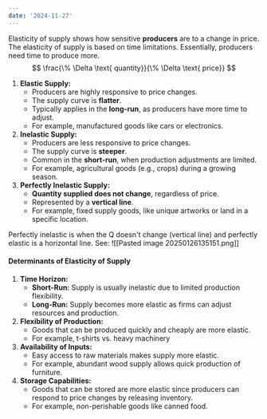 ```yaml
---
date: '2024-11-27'
---
```

Elasticity of supply shows how sensitive **producers** are to a change in price. The elasticity of supply is based on time limitations. Essentially, producers need time to produce more.
$$
\frac{\% \Delta \text{ quantity}}{\% \Delta \text{ price}}
$$

1. **Elastic Supply:**  
   - Producers are highly responsive to price changes.  
   - The supply curve is **flatter**.  
   - Typically applies in the **long-run**, as producers have more time to adjust.  
   - For example, manufactured goods like cars or electronics.
2. **Inelastic Supply:**  
   - Producers are less responsive to price changes.  
   - The supply curve is **steeper**.  
   - Common in the **short-run**, when production adjustments are limited.  
   - For example, agricultural goods (e.g., crops) during a growing season.
3. **Perfectly Inelastic Supply:**  
   - **Quantity supplied does not change**, regardless of price.  
   - Represented by a **vertical line**.  
   - For example, fixed supply goods, like unique artworks or land in a specific location.

Perfectly inelastic is when the Q doesn't change (vertical line) and perfectly elastic is a horizontal line. See:
![[Pasted image 20250126135151.png]]

#### Determinants of Elasticity of Supply
1. **Time Horizon:**  
   - **Short-Run:** Supply is usually inelastic due to limited production flexibility.  
   - **Long-Run:** Supply becomes more elastic as firms can adjust resources and production.  
2. **Flexibility of Production:**  
   - Goods that can be produced quickly and cheaply are more elastic.  
   - For example, t-shirts vs. heavy machinery
3. **Availability of Inputs:**  
   - Easy access to raw materials makes supply more elastic.  
   - For example, abundant wood supply allows quick production of furniture.
4. **Storage Capabilities:**  
   - Goods that can be stored are more elastic since producers can respond to price changes by releasing inventory.  
   - For example, non-perishable goods like canned food.